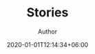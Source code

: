 ---
title: "Stories"
author: "Author"
author_link: "#"
date: 2020-01-01T12:14:34+06:00
image: "images/blog/post-1.jpg"
thumbnail: ""
image_captionption: |
    This is an image caption. Image credt: [John Doe](#)
description: "This is meta description."
summary: "This is a sentence preview of the story content, typically the first sentence of the main content of the article."
draft: false
---